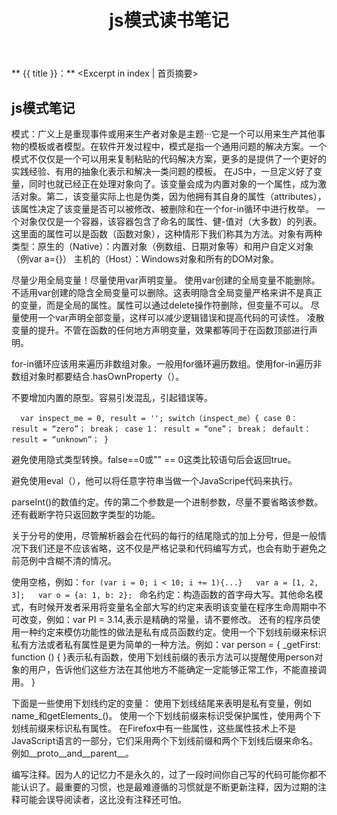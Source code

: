 ﻿---
title: js模式读书笔记
tags: book
categories: 学习笔记
---
** {{ title }}：** <Excerpt in index | 首页摘要>
  
## js模式笔记
  模式：广义上是重现事件或用来生产者对象是主题···它是一个可以用来生产其他事物的模板或者模型。在软件开发过程中，模式是指一个通用问题的解决方案。一个模式不仅仅是一个可以用来复制粘贴的代码解决方案，更多的是提供了一个更好的实践经验、有用的抽象化表示和解决一类问题的模板。
在JS中，一旦定义好了变量，同时也就已经正在处理对象向了。该变量会成为内置对象的一个属性，成为激活对象。第二，该变量实际上也是伪类，因为他拥有其自身的属性（attributes），该属性决定了该变量是否可以被修改、被删除和在一个for-in循环中进行枚举。
一个对象仅仅是一个容器，该容器包含了命名的属性、健-值对（大多数）的列表。这里面的属性可以是函数（函数对象），这种情形下我们称其为方法。对象有两种类型：原生的（Native）：内置对象（例数组、日期对象等）和用户自定义对象（例var a={}）   主机的（Host）：Windows对象和所有的DOM对象。

尽量少用全局变量！尽量使用var声明变量。
使用var创建的全局变量不能删除。不适用var创建的隐含全局变量可以删除。这表明隐含全局变量严格来讲不是真正的变量，而是全局的属性。属性可以通过delete操作符删除，但变量不可以。
尽量使用一个var声明全部变量，这样可以减少逻辑错误和提高代码的可读性。
凌散变量的提升。不管在函数的任何地方声明变量，效果都等同于在函数顶部进行声明。

for-in循环应该用来遍历非数组对象。一般用for循环遍历数组。使用for-in遍历非数组对象时都要结合.hasOwnProperty（）。

不要增加内置的原型。容易引发混乱，引起错误等。



`  var inspect_me = 0,
      result = '';
  switch（inspect_me）{
  case 0：
     result = “zero”；
     break；
  case 1：
     result = “one”；
     break；
  default：
     result = “unknown”；
  }`


避免使用隐式类型转换。false==0或"" == 0这类比较语句后会返回true。

避免使用eval（），他可以将任意字符串当做一个JavaScripe代码来执行。

parseInt()的数值约定。传的第二个参数是一个进制参数，尽量不要省略该参数。还有截断字符只返回数字类型的功能。

关于分号的使用，尽管解析器会在代码的每行的结尾隐式的加上分号，但是一般情况下我们还是不应该省略，这不仅是严格记录和代码编写方式，也会有助于避免之前范例中含糊不清的情况。

使用空格，例如：`for (var i = 0; i < 10; i += 1){...}   var a = [1, 2, 3];   var o = {a: 1, b: 2};
`
命名约定：构造函数的首字母大写。其他命名模式，有时候开发者采用将变量名全部大写的约定来表明该变量在程序生命周期中不可改变，例如：var PI = 3.14,表示是精确的常量，请不要修改。
还有的程序员使用一种约定来模仿功能性的做法是私有成员函数约定。使用一个下划线前缀来标识私有方法或者私有属性是更为简单的一种方法。例如：var person = {
   _getFirst: function () { }表示私有函数，使用下划线前缀的表示方法可以提醒使用person对象的用户，告诉他们这些方法在其他地方不能确定一定能够正常工作，不能直接调用。
}

下面是一些使用下划线约定的变量：
使用下划线结尾来表明是私有变量，例如name_和getElements_()。
使用一个下划线前缀来标识受保护属性，使用两个下划线前缀来标识私有属性。
在Firefox中有一些属性，这些属性技术上不是JavaScript语言的一部分，它们采用两个下划线前缀和两个下划线后缀来命名。例如__proto__and__parent__。

编写注释。因为人的记忆力不是永久的，过了一段时间你自己写的代码可能你都不能认识了。最重要的习惯，也是最难遵循的习惯就是不断更新注释，因为过期的注释可能会误导阅读者，这比没有注释还可怕。



















































































































































































































































































































































































































































































































































































































































































































































































































































































































































































































































































































































































































































































































































































































































































































































































































